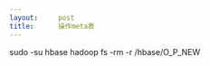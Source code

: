 ```yaml
---
layout:     post
title:      操作meta表
---
```

<div id="article_content" class="article_content clearfix csdn-tracking-statistics" data-pid="blog" data-mod="popu_307" data-dsm="post">
								            <link rel="stylesheet" href="https://csdnimg.cn/release/phoenix/template/css/ck_htmledit_views-f76675cdea.css">
						<div class="htmledit_views" id="content_views">
                
<p class="p1"><span class="s1">sudo -su hbase hadoop fs -rm -r /hbase/O_P_NEW</span></p>
            </div>
                </div>